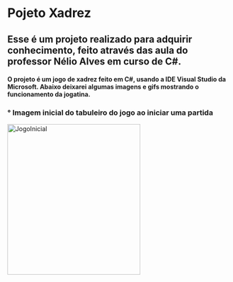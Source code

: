 # Pojeto Xadrez
## Esse é um projeto realizado para adquirir conhecimento, feito através das aula do professor Nélio Alves em curso de C#. 

#### O projeto é um jogo de xadrez feito em C#, usando a IDE Visual Studio da Microsoft. Abaixo deixarei algumas imagens e gifs mostrando o funcionamento da jogatina.

<div>
  <h3> ° Imagem inicial do tabuleiro do jogo ao iniciar uma partida</h4>
  <div>
    <img align="center" alt="JogoInicial" height="340" width="300" right="50" src="https://cdn.discordapp.com/attachments/758866002968182795/925547231040401418/JogoInicial.png"
  </div>
</div>

